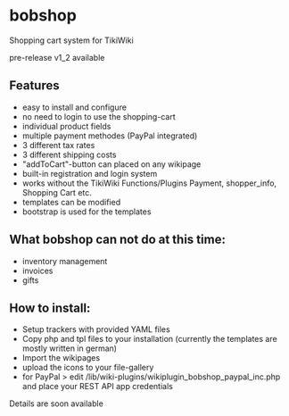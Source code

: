 # bobshop
Shopping cart system for TikiWiki

pre-release v1_2 available

## Features
- easy to install and configure
- no need to login to use the shopping-cart 
- individual product fields
- multiple payment methodes (PayPal integrated)
- 3 different tax rates
- 3 different shipping costs
- "addToCart"-button can placed on any wikipage
- built-in registration and login system
- works without the TikiWiki Functions/Plugins Payment, shopper_info, Shopping Cart etc.
- templates can be modified
- bootstrap is used for the templates

## What bobshop can not do at this time:
- inventory management
- invoices
- gifts

## How to install:
- Setup trackers with provided YAML files
- Copy php and tpl files to your installation (currently the templates are mostly written in german)
- Import the wikipages
- upload the icons to your file-gallery
- for PayPal > edit /lib/wiki-plugins/wikiplugin_bobshop_paypal_inc.php and place your REST API app credentials


Details are soon available
